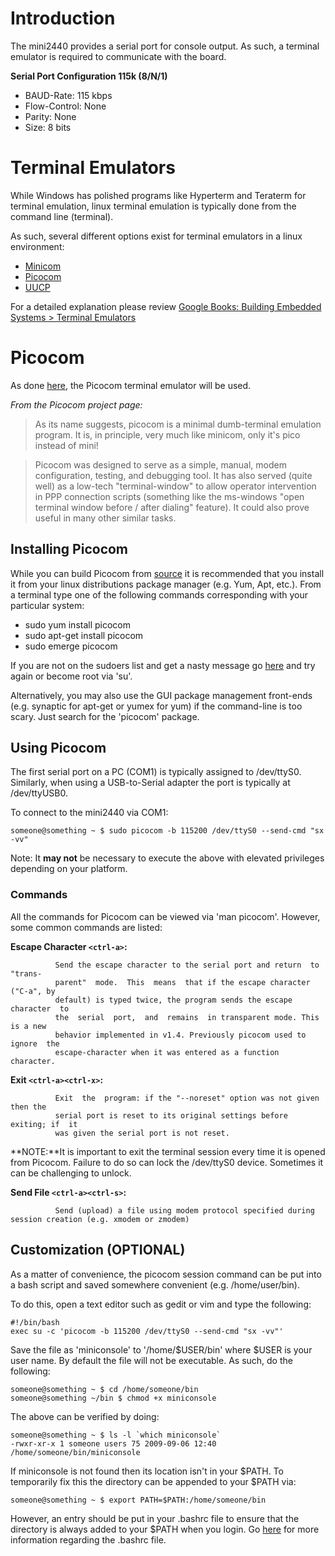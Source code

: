 

# Introduction #

The mini2440 provides a serial port for console output. As such, a terminal emulator is required to communicate with the board.

**Serial Port Configuration 115k (8/N/1)**
  * BAUD-Rate: 115 kbps
  * Flow-Control: None
  * Parity: None
  * Size: 8 bits

# Terminal Emulators #

While Windows has polished programs like Hyperterm and Teraterm for terminal emulation, linux terminal emulation is typically done from the command line (terminal).

As such, several different options exist for terminal emulators in a linux environment:
  * [Minicom](http://freshmeat.net/projects/minicom/)
  * [Picocom](http://code.google.com/p/picocom/)
  * [UUCP](http://www.airs.com/ian/uucp.html)

For a detailed explanation please review [Google Books: Building Embedded Systems > Terminal Emulators](http://books.google.com/books?id=xnFdWfJAK9wC&lpg=PA150&ots=GESIO5ZZ3Y&dq=cu%20terminal%20emulator&pg=PA150#v=onepage&q=terminal%20emulators&f=false)

# Picocom #

As done [here](http://code.google.com/p/mini2440/wiki/MiniBringup), the Picocom terminal emulator will be used.

_From the Picocom project page:_
> As its name suggests, picocom is a minimal dumb-terminal emulation program. It is, in   principle, very much like minicom, only it's pico instead of mini!

> Picocom was designed to serve as a simple, manual, modem configuration, testing, and debugging tool. It has also served (quite well) as a low-tech "terminal-window" to allow operator intervention in PPP connection scripts (something like the ms-windows "open terminal window before / after dialing" feature). It could also prove useful in many other similar tasks.
## Installing Picocom ##

While you can build Picocom from [source](http://picocom.googlecode.com/files/picocom-1.4.tar.gz) it is recommended that you install it from your linux distributions package manager (e.g. Yum, Apt, etc.). From a terminal type one of the following commands corresponding with your particular system:
  * sudo yum install picocom
  * sudo apt-get install picocom
  * sudo emerge picocom

If you are not on the sudoers list and get a nasty message go [here](http://www.pendrivelinux.com/how-to-add-a-user-to-the-sudoers-list/) and try again or become root via 'su'.

Alternatively, you may also use the GUI package management front-ends (e.g. synaptic for apt-get or yumex for yum) if the command-line is too scary. Just search for the 'picocom' package.

## Using Picocom ##

The first serial port on a PC (COM1) is typically assigned to /dev/ttyS0. Similarly, when using a USB-to-Serial adapter the port is typically at /dev/ttyUSB0.

To connect to the mini2440 via COM1:

```
someone@something ~ $ sudo picocom -b 115200 /dev/ttyS0 --send-cmd "sx -vv"
```


Note: It **may not** be necessary to execute the above with elevated privileges depending on your platform.

### Commands ###

All the commands for Picocom can be viewed via 'man picocom'. However, some common commands are listed:

**Escape Character `<ctrl-a>`:**
```
          Send the escape character to the serial port and return  to  "trans‐
          parent"  mode.  This  means  that if the escape character ("C-a", by
          default) is typed twice, the program sends the escape  character  to
          the  serial  port,  and  remains  in transparent mode. This is a new
          behavior implemented in v1.4. Previously picocom used to ignore  the
          escape-character when it was entered as a function character.
```
**Exit `<ctrl-a><ctrl-x>`:**
```
          Exit  the  program: if the "--noreset" option was not given then the
          serial port is reset to its original settings before exiting; if  it
          was given the serial port is not reset.
```
**NOTE:**It is important to exit the terminal session every time it is opened from Picocom. Failure to do so can lock the /dev/ttyS0 device. Sometimes it can be challenging to unlock.

**Send File `<ctrl-a><ctrl-s>`:**
```
          Send (upload) a file using modem protocol specified during session creation (e.g. xmodem or zmodem) 
```







## Customization (OPTIONAL) ##
As a matter of convenience, the picocom session command can be put into a bash script and saved somewhere convenient (e.g. /home/user/bin).

To do this, open a text editor such as gedit or vim and type the following:
```
#!/bin/bash
exec su -c 'picocom -b 115200 /dev/ttyS0 --send-cmd "sx -vv"'
```

Save the file as 'miniconsole' to '/home/$USER/bin' where $USER is your user name. By default the file will not be executable. As such, do the following:
```
someone@something ~ $ cd /home/someone/bin
someone@something ~/bin $ chmod +x miniconsole
```

The above can be verified by doing:
```
someone@something ~ $ ls -l `which miniconsole`
-rwxr-xr-x 1 someone users 75 2009-09-06 12:40 /home/someone/bin/miniconsole
```
If miniconsole is not found then its location isn't in your $PATH. To temporarily fix this the directory can be appended to your $PATH via:
```
someone@something ~ $ export PATH=$PATH:/home/someone/bin
```
However, an entry should be put in your .bashrc file to ensure that the directory is always added to your $PATH when you login. Go [here](http://tldp.org/LDP/abs/html/sample-bashrc.html) for more information regarding the .bashrc file.